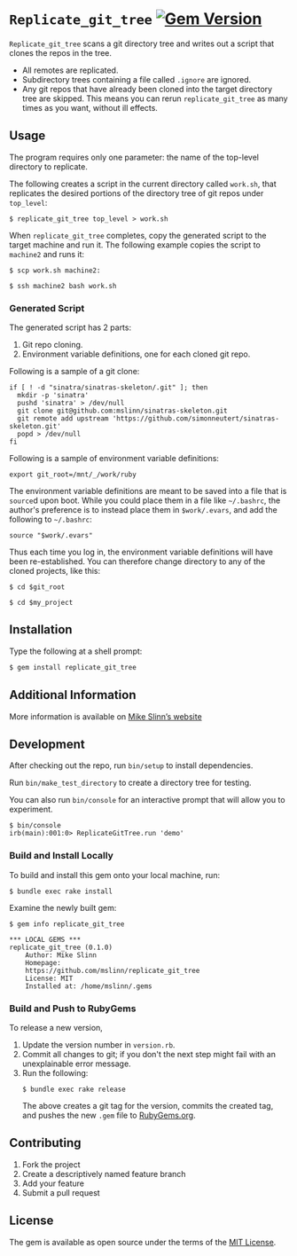 `Replicate_git_tree`
[![Gem Version](https://badge.fury.io/rb/replicate_git_tree.svg)](https://badge.fury.io/rb/replicate_git_tree)
===========

`Replicate_git_tree` scans a git directory tree and writes out a script that clones the repos in the tree.

 - All remotes are replicated.
 - Subdirectory trees containing a file called `.ignore` are ignored.
 - Any git repos that have already been cloned into the target directory tree are skipped.
   This means you can rerun `replicate_git_tree` as many times as you want, without ill effects.


## Usage
The program requires only one parameter:
the name of the top-level directory to replicate.

The following creates a script in the current directory called `work.sh`,
that replicates the desired portions of the directory tree of git repos under `top_level`:
```shell
$ replicate_git_tree top_level > work.sh
```

When `replicate_git_tree` completes,
copy the generated script to the target machine and run it.
The following example copies the script to `machine2` and runs it:
```shell
$ scp work.sh machine2:

$ ssh machine2 bash work.sh
```

### Generated Script
The generated script has 2 parts:

 1. Git repo cloning.
 2. Environment variable definitions, one for each cloned git repo.

Following is a sample of a git clone:

```shell
if [ ! -d "sinatra/sinatras-skeleton/.git" ]; then
  mkdir -p 'sinatra'
  pushd 'sinatra' > /dev/null
  git clone git@github.com:mslinn/sinatras-skeleton.git
  git remote add upstream 'https://github.com/simonneutert/sinatras-skeleton.git'
  popd > /dev/null
fi
```

Following is a sample of environment variable definitions:
```shell
export git_root=/mnt/_/work/ruby
```

The environment variable definitions are meant to be saved into a file that is `source`d upon boot.
While you could place them in a file like `~/.bashrc`, the author's preference is to instead place them in `$work/.evars`, and add the following to `~/.bashrc`:
```shell
source "$work/.evars"
```

Thus each time you log in, the environment variable definitions will have been re-established.
You can therefore change directory to any of the cloned projects, like this:
```shell
$ cd $git_root

$ cd $my_project
```


## Installation
Type the following at a shell prompt:

```ruby
$ gem install replicate_git_tree
```


## Additional Information
More information is available on
[Mike Slinn&rsquo;s website](https://www.mslinn.com/git/1100-git-tree.html)


## Development
After checking out the repo, run `bin/setup` to install dependencies.

Run `bin/make_test_directory` to create a directory tree for testing.

You can also run `bin/console` for an interactive prompt that will allow you to experiment.
```
$ bin/console
irb(main):001:0> ReplicateGitTree.run 'demo'
```


### Build and Install Locally
To build and install this gem onto your local machine, run:
```shell
$ bundle exec rake install
```

Examine the newly built gem:
```
$ gem info replicate_git_tree

*** LOCAL GEMS ***
replicate_git_tree (0.1.0)
    Author: Mike Slinn
    Homepage:
    https://github.com/mslinn/replicate_git_tree
    License: MIT
    Installed at: /home/mslinn/.gems
```


### Build and Push to RubyGems
To release a new version,
  1. Update the version number in `version.rb`.
  2. Commit all changes to git; if you don't the next step might fail with an unexplainable error message.
  3. Run the following:
     ```shell
     $ bundle exec rake release
     ```
     The above creates a git tag for the version, commits the created tag,
     and pushes the new `.gem` file to [RubyGems.org](https://rubygems.org).


## Contributing

1. Fork the project
2. Create a descriptively named feature branch
3. Add your feature
4. Submit a pull request


## License
The gem is available as open source under the terms of the [MIT License](https://opensource.org/licenses/MIT).
